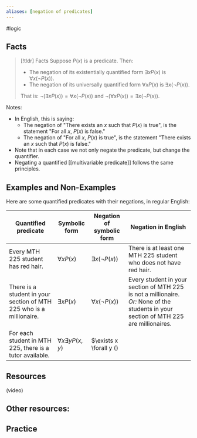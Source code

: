 ```yaml
---
aliases: [negation of predicates]
--- 
```


#logic 

## Facts 

> [!tldr] Facts
> Suppose $P(x)$ is a predicate. Then: 
> - The negation of its existentially quantified form $\exists x P(x)$ is $\forall x (\neg P(x))$. 
> - The negation of its universally quantified form $\forall x P(x)$ is $\exists x (\neg P(x))$. 
> 
> That is: $\neg (\exists x P(x)) = \forall x (\neg P(x))$ and $\neg (\forall x P(x)) = \exists x (\neg P(x))$. 

Notes: 
- In English, this is saying: 
	- The negation of "There exists an $x$ such that $P(x)$ is true", is the statement "For all $x$, $P(x)$ is false."
	- The negation of "For all $x$, $P(x)$ is true", is the statement "There exists an $x$ such that $P(x)$ is false."
- Note that in each case we not only negate the predicate, but change the quantifier. 
- Negating a quantified [[multivariable predicate]] follows the same principles. 

## Examples and Non-Examples

Here are some quantified predicates with their negations, in regular English: 

| Quantified predicate                                                 | Symbolic form    | Negation of symbolic form | Negation in English                                                                                                                    |
| -------------------------------------------------------------------- | ---------------- | ------------------------- | -------------------------------------------------------------------------------------------------------------------------------------- |
| Every MTH 225 student has red hair.                                  | $\forall x P(x)$ | $\exists x (\neg P(x))$   | There is at least one MTH 225 student who does not have red hair.                                                                      |
| There is a student in your section of MTH 225 who is a millionaire. | $\exists x P(x)$ | $\forall x (\neg P(x))$   | Every student in your section of MTH 225 is not a millionaire. *Or:* None of the students in your section of MTH 225 are millionaires. |
| For each student in MTH 225, there is a tutor available. | $\forall x \exists y P(x,y)$ | $\exists x \forall y ()                                                                      |                  |                           |                                                                                                                                        |

## Resources 

(video)

Other resources: 
- 

## Practice 
